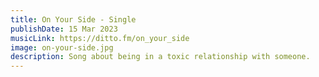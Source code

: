 ```yaml
---
title: On Your Side - Single
publishDate: 15 Mar 2023
musicLink: https://ditto.fm/on_your_side
image: on-your-side.jpg
description: Song about being in a toxic relationship with someone.
---
```

